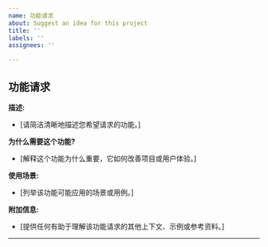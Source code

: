 ```yaml
---
name: 功能请求
about: Suggest an idea for this project
title: ''
labels: ''
assignees: ''

---
```


## 功能请求

**描述:**
- [请简洁清晰地描述您希望请求的功能。]

**为什么需要这个功能?**
- [解释这个功能为什么重要，它如何改善项目或用户体验。]

**使用场景:**
- [列举该功能可能应用的场景或用例。]

**附加信息:**
- [提供任何有助于理解该功能请求的其他上下文、示例或参考资料。]

---
